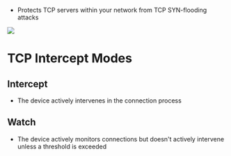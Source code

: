 
* Protects TCP servers within your network from TCP SYN-flooding attacks

![](https://github.com/JonmarCorpuz/SecondBrain/blob/main/Assets/Whitespace.png)

# TCP Intercept Modes

## Intercept

* The device actively intervenes in the connection process

## Watch

* The device actively monitors connections but doesn't actively intervene unless a threshold is exceeded
